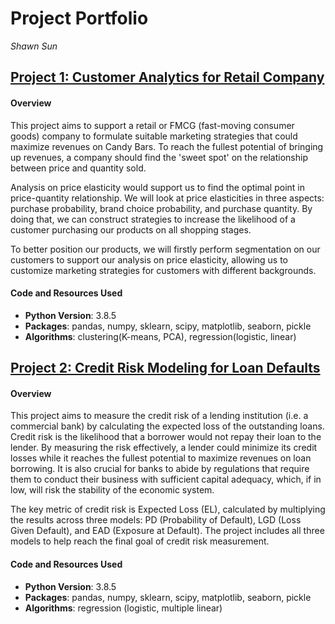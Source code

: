 # Project Portfolio
_Shawn Sun_


## [Project 1: Customer Analytics for Retail Company](https://github.com/shawn-y-sun/Customer_Analytics_Retail)

#### Overview
This project aims to support a retail or FMCG (fast-moving consumer goods) company to formulate suitable marketing strategies that could maximize revenues on Candy Bars. To reach the fullest potential of bringing up revenues, a company should find the 'sweet spot' on the relationship between price and quantity sold. 

Analysis on price elasticity would support us to find the optimal point in price-quantity relationship. We will look at price elasticities in three aspects: purchase probability, brand choice probability, and purchase quantity. By doing that, we can construct strategies to increase the likelihood of a customer purchasing our products on all shopping stages. 

To better position our products, we will firstly perform segmentation on our customers to support our analysis on price elasticity, allowing us to customize marketing strategies for customers with different backgrounds.

#### Code and Resources Used
* __Python Version__: 3.8.5
* __Packages__: pandas, numpy, sklearn, scipy, matplotlib, seaborn, pickle
* __Algorithms__: clustering(K-means, PCA), regression(logistic, linear)

## [Project 2: Credit Risk Modeling for Loan Defaults](https://github.com/shawn-y-sun/Credit_Risk_Model_LoanDefaults)

#### Overview
This project aims to measure the credit risk of a lending institution (i.e. a commercial bank) by calculating the expected loss of the outstanding loans. Credit risk is the likelihood that a borrower would not repay their loan to the lender. By measuring the risk effectively, a lender could minimize its credit losses while it reaches the fullest potential to maximize revenues on loan borrowing. It is also crucial for banks to abide by regulations that require them to conduct their business with sufficient capital adequacy, which, if in low, will risk the stability of the economic system.

The key metric of credit risk is Expected Loss (EL), calculated by multiplying the results across three models: PD (Probability of Default), LGD (Loss Given Default), and EAD (Exposure at Default). The project includes all three models to help reach the final goal of credit risk measurement.

#### Code and Resources Used
* __Python Version__: 3.8.5
* __Packages__: pandas, numpy, sklearn, scipy, matplotlib, seaborn, pickle
* __Algorithms__: regression (logistic, multiple linear)

